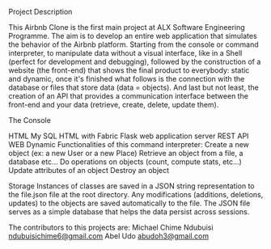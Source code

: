 Project Description

This Airbnb Clone is the first main project at ALX Software Engineering Programme. The aim is to develop an entire web application that simulates the behavior of the Airbnb platform. Starting from the console or command interpreter, to manipulate data without a visual interface, like in a Shell (perfect for development and debugging), followed by the construction of a website (the front-end) that shows the final product to everybody: static and dynamic, once it's finished what follows is the connection with the database or files that store data (data = objects). And last but not least, the creation of an API that provides a communication interface between the front-end and your data (retrieve, create, delete, update them).


The Console

HTML
My SQL
HTML with Fabric
Flask web application server
REST API
WEB Dynamic
Functionalities of this command interpreter:
Create a new object (ex: a new User or a new Place)
Retrieve an object from a file, a database etc...
Do operations on objects (count, compute stats, etc...)
Update attributes of an object
Destroy an object

Storage
Instances of classes are saved in a JSON string representation to the file.json file at the root directory. Any modifications (additions, deletions, updates) to the objects are saved automatically to the file. The JSON file serves as a simple database that helps the data persist across sessions.

The contributors to this projects are:
Michael Chime Ndubuisi <ndubuisichime6@gmail.com>
Abel Udo <abudoh3@gmail.com>
